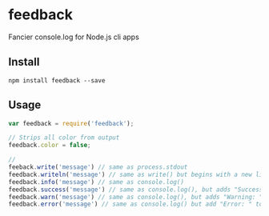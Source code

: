 feedback
========

Fancier console.log for Node.js cli apps

## Install

```
npm install feedback --save
```

## Usage

```javascript
var feedback = require('feedback');

// Strips all color from output
feedback.color = false;

//
feeback.write('message') // same as process.stdout
feedback.writeln('message') // same as write() but begins with a new line
feedback.info('message') // same as console.log()
feedback.success('message') // same as console.log(), but adds "Success: " to beginning
feedback.warn('message') // same as console.log(), but adds "Warning: " to beginning
feedback.error('message') // same as console.log() but add "Error: " to beginning
```
